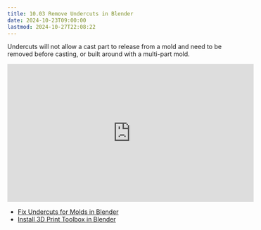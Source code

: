 ```yaml
---
title: 10.03 Remove Undercuts in Blender
date: 2024-10-23T09:00:00
lastmod: 2024-10-27T22:08:22
---
```


Undercuts will not allow a cast part to release from a mold and need to be removed before casting, or built around with a multi-part mold.

<div class="iframe-16-9-container">
<iframe class="youTubeIframe" width="560" height="315" src="https://www.youtube.com/embed/lYRb60kpHak" title="YouTube video player" frameborder="0" allow="accelerometer; autoplay; clipboard-write; encrypted-media; gyroscope; picture-in-picture; web-share" allowfullscreen></iframe>
</div>

- [Fix Undercuts for Molds in Blender](https://youtu.be/lYRb60kpHak)
- [Install 3D Print Toolbox in Blender](../../../../3d-modeling/blender/3d-print-toolbox-addon-blender.md)
